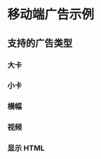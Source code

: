 # 移动端广告示例

## 支持的广告类型

### 大卡

<DemoAndCode adx-slot="s2580296852992" />

### 小卡

<DemoAndCode adx-slot="s2580299109376" />

### 横幅

<DemoAndCode adx-slot="s2580303597952" />

### 视频

<DemoAndCode adx-slot="s2580304866368" />

### 显示 HTML

<DemoAndCode adx-slot="s2579678335808" />
